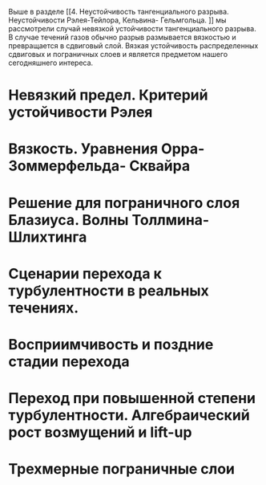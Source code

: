 Выше в разделе [[4. Неустойчивость тангенциального разрыва. Неустойчивости Рэлея-Тейлора, Кельвина- Гельмгольца. ]] мы рассмотрели случай невязкой устойчивости тангенциального разрыва. В случае течений газов обычно разрыв размывается вязкостью и превращается в сдвиговый слой. Вязкая устойчивость распределенных сдвиговых и пограничных слоев и является предметом нашего сегодняшнего интереса.

# Невязкий предел. Критерий устойчивости Рэлея
# Вязкость. Уравнения Орра-Зоммерфельда- Сквайра
# Решение для пограничного слоя Блазиуса. Волны Толлмина- Шлихтинга

# Сценарии перехода к турбулентности в реальных течениях. 
# Восприимчивость и поздние стадии перехода

# Переход при повышенной степени турбулентности. Алгебраический рост возмущений и lift-up

# Трехмерные пограничные слои
